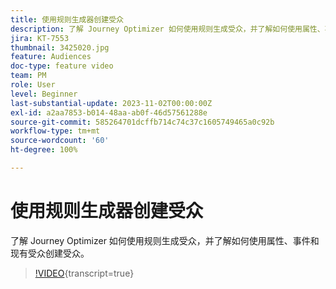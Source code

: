 ```yaml
---
title: 使用规则生成器创建受众
description: 了解 Journey Optimizer 如何使用规则生成受众，并了解如何使用属性、事件和现有受众创建受众。
jira: KT-7553
thumbnail: 3425020.jpg
feature: Audiences
doc-type: feature video
team: PM
role: User
level: Beginner
last-substantial-update: 2023-11-02T00:00:00Z
exl-id: a2aa7853-b014-48aa-ab0f-46d57561288e
source-git-commit: 585264701dcffb714c74c37c1605749465a0c92b
workflow-type: tm+mt
source-wordcount: '60'
ht-degree: 100%

---
```


# 使用规则生成器创建受众

了解 Journey Optimizer 如何使用规则生成受众，并了解如何使用属性、事件和现有受众创建受众。

>[!VIDEO](https://video.tv.adobe.com/v/3425020?quality=12&learn=on){transcript=true}
